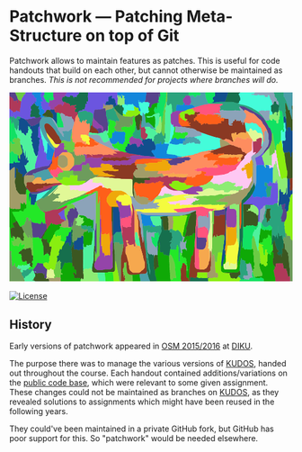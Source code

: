 # Patchwork — Patching Meta-Structure on top of Git

Patchwork allows to maintain features as patches. This is useful for code
handouts that build on each other, but cannot otherwise be maintained as
branches. _This is not recommended for projects where branches will do._

![Some Patchwork](logo.png
  "Image license: CC0; Source: https://pixabay.com/en/colorful-colourful-art-modern-1788518/")

[![License](https://img.shields.io/badge/license-EUPL%20v1.1-blue.svg)](https://github.com/DIKU-EDU/patchwork/blob/master/LICENSE.md)

## History

Early versions of patchwork appeared in [OSM
2015/2016](http://web.archive.org/web/20161116162814/http://kurser.ku.dk/course/ndaa04029u/2015-2016)
at [DIKU](http://diku.dk/).

The purpose there was to manage the various versions of
[KUDOS](https://github.com/DIKU-EDU/kudos), handed out throughout the course.
Each handout contained additions/variations on the [public code
base](https://github.com/DIKU-EDU/kudos), which were relevant to some given
assignment. These changes could not be maintained as branches on
[KUDOS](https://github.com/DIKU-EDU/kudos), as they revealed solutions to
assignments which might have been reused in the following years.

They could've been maintained in a private GitHub fork, but GitHub has poor
support for this. So "patchwork" would be needed elsewhere.
